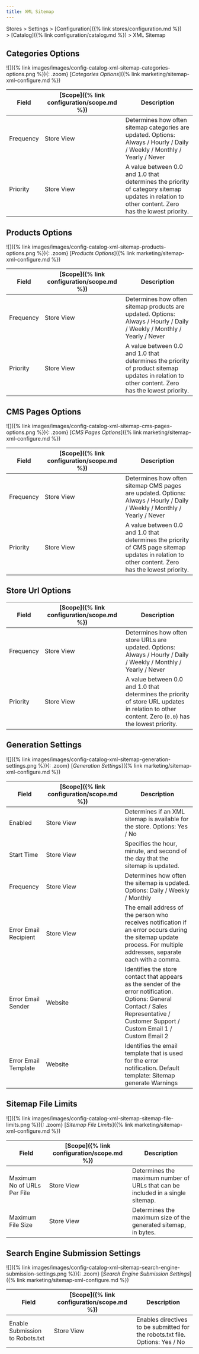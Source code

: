 ```yaml
---
title: XML Sitemap
---
```


Stores > Settings > [Configuration]({% link stores/configuration.md %}) > [Catalog]({% link configuration/catalog.md %}) > XML Sitemap

## Categories Options

![]({% link images/images/config-catalog-xml-sitemap-categories-options.png %}){: .zoom}
[_Categories Options_]({% link marketing/sitemap-xml-configure.md %})

|Field|[Scope]({% link configuration/scope.md %})|Description|
|--- |--- |--- |
|Frequency|Store View|Determines how often sitemap categories are updated. Options: Always / Hourly / Daily / Weekly / Monthly / Yearly / Never|
|Priority|Store View|A value between 0.0 and 1.0 that determines the priority of category sitemap updates in relation to other content. Zero has the lowest priority.|

## Products Options

![]({% link images/images/config-catalog-xml-sitemap-products-options.png %}){: .zoom}
[_Products Options_]({% link marketing/sitemap-xml-configure.md %})

|Field|[Scope]({% link configuration/scope.md %})|Description|
|--- |--- |--- |
|Frequency|Store View|Determines how often sitemap products are updated. Options: Always / Hourly / Daily / Weekly / Monthly / Yearly / Never|
|Priority|Store View|A value between 0.0 and 1.0 that determines the priority of product sitemap updates in relation to other content. Zero has the lowest priority.|

## CMS Pages Options

![]({% link images/images/config-catalog-xml-sitemap-cms-pages-options.png %}){: .zoom}
[_CMS Pages Options_]({% link marketing/sitemap-xml-configure.md %})

|Field|[Scope]({% link configuration/scope.md %})|Description|
|--- |--- |--- |
|Frequency|Store View|Determines how often sitemap CMS pages are updated. Options: Always / Hourly / Daily / Weekly / Monthly / Yearly / Never|
|Priority|Store View|A value between 0.0 and 1.0 that determines the priority of CMS page sitemap updates in relation to other content. Zero has the lowest priority.|

## Store Url Options

|Field|[Scope]({% link configuration/scope.md %})|Description|
|--- |--- |--- |
|Frequency|Store View|Determines how often store URLs are updated. Options: Always / Hourly / Daily / Weekly / Monthly / Yearly / Never|
|Priority|Store View|A value between 0.0 and 1.0 that determines the priority of store URL updates in relation to other content. Zero (`0.0`) has the lowest priority.|

## Generation Settings

![]({% link images/images/config-catalog-xml-sitemap-generation-settings.png %}){: .zoom}
[_Generation Settings_]({% link marketing/sitemap-xml-configure.md %})

|Field|[Scope]({% link configuration/scope.md %})|Description|
|--- |--- |--- |
|Enabled|Store View|Determines if an XML sitemap is available for the store. Options: Yes / No|
|Start Time|Store View|Specifies the hour, minute, and second of the day that the sitemap is updated.|
|Frequency|Store View|Determines how often the sitemap is updated. Options: Daily / Weekly / Monthly|
|Error Email Recipient|Store View|The email address of the person who receives notification if an error occurs during the sitemap update process. For multiple addresses, separate each with a comma.|
|Error Email Sender|Website|Identifies the store contact that appears as the sender of the error notification. Options: General Contact / Sales Representative / Customer Support / Custom Email 1 / Custom Email 2|
|Error Email Template|Website|Identifies the email template that is used for the error notification. Default template: Sitemap generate Warnings|

## Sitemap File Limits

![]({% link images/images/config-catalog-xml-sitemap-sitemap-file-limits.png %}){: .zoom}
[_Sitemap File Limits_]({% link marketing/sitemap-xml-configure.md %})

|Field|[Scope]({% link configuration/scope.md %})|Description|
|--- |--- |--- |
|Maximum No of URLs Per File|Store View|Determines the maximum number of URLs that can be included in a single sitemap.|
|Maximum File Size|Store View|Determines the maximum size of the generated sitemap, in bytes.|

## Search Engine Submission Settings

![]({% link images/images/config-catalog-xml-sitemap-search-engine-submission-settings.png %}){: .zoom}
[_Search Engine Submission Settings_]({% link marketing/sitemap-xml-configure.md %})

|Field|[Scope]({% link configuration/scope.md %})|Description|
|--- |--- |--- |
|Enable Submission to Robots.txt|Store View|Enables directives to be submitted for the robots.txt file. Options: Yes / No|
